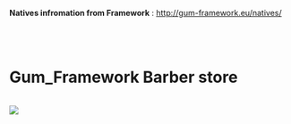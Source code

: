 <b>Natives infromation from Framework</b> : http://gum-framework.eu/natives/
</br></br></br></br>



# Gum_Framework Barber store</br></br><img src="https://cdn.discordapp.com/attachments/944656734134370344/992045015574532106/barber.png">

